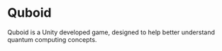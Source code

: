 # Quboid
Quboid is a Unity developed game, designed to help better understand quantum computing concepts.
